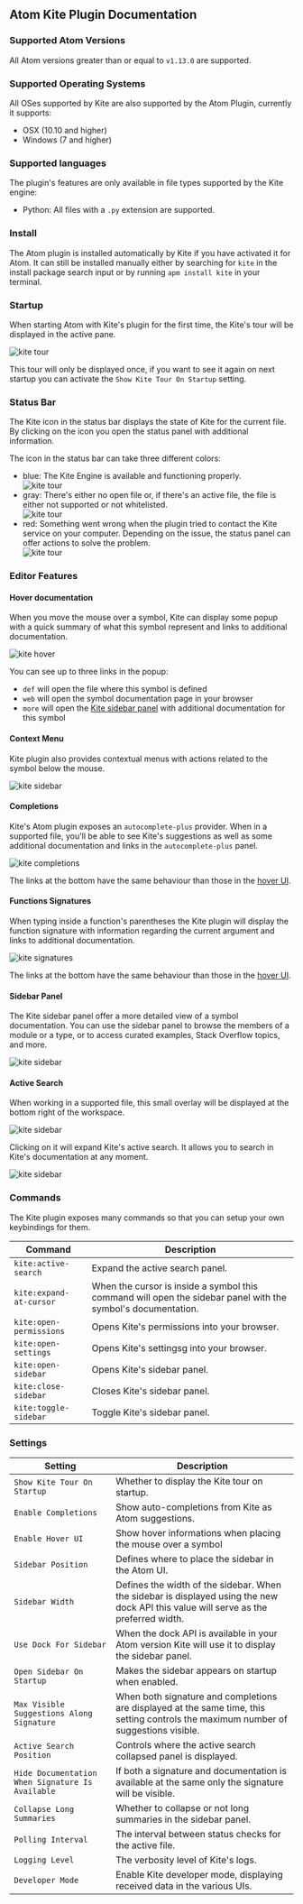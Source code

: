 ## Atom Kite Plugin Documentation

### Supported Atom Versions

All Atom versions greater than or equal to `v1.13.0` are supported.

### Supported Operating Systems

All OSes supported by Kite are also supported by the Atom Plugin, currently it supports:
- OSX (10.10 and higher)
- Windows (7 and higher)

### Supported languages

The plugin's features are only available in file types supported by the Kite engine:

- Python: All files with a `.py` extension are supported.

### Install

The Atom plugin is installed automatically by Kite if you have activated it for Atom.
It can still be installed manually either by searching for `kite` in the install package search input or by running `apm install kite` in your terminal.


### Startup

When starting Atom with Kite's plugin for the first time, the Kite's tour will be displayed in the active pane.

![kite tour](./images/kite-tour.png)

This tour will only be displayed once, if you want to see it again on next startup you can activate the `Show Kite Tour On Startup` setting.

### Status Bar

The Kite icon in the status bar displays the state of Kite for the current file. By clicking on the icon you open the status panel with additional information.

The icon in the status bar can take three different colors:

- blue: The Kite Engine is available and functioning properly.<br/>![kite tour](./images/kite-status-ready.png)
- gray: There's either no open file or, if there's an active file, the file is either not supported or not whitelisted.<br/>![kite tour](./images/kite-status-not-whitelisted.png)
- red: Something went wrong when the plugin tried to contact the Kite service on your computer. Depending on the issue, the status panel can offer actions to solve the problem.<br/>![kite tour](./images/kite-status-not-running.png)

### Editor Features

#### Hover documentation

When you move the mouse over a symbol, Kite can display some popup with a quick summary of what this symbol represent and links to additional documentation.

![kite hover](./images/kite-hover.png)

You can see up to three links in the popup:

- `def` will open the file where this symbol is defined
- `web` will open the symbol documentation page in your browser
- `more` will open the [Kite sidebar panel](#sidebar-panel) with additional documentation for this symbol

#### Context Menu

Kite plugin also provides contextual menus with actions related to the symbol below the mouse.

![kite sidebar](./images/kite-context-menu.png)

#### Completions

Kite's Atom plugin exposes an `autocomplete-plus` provider. When in a supported file, you'll be able to see Kite's suggestions as well as some additional documentation and links in the `autocomplete-plus` panel.

![kite completions](./images/kite-completions.png)

The links at the bottom have the same behaviour than those in the [hover UI](#hover-documentation).

#### Functions Signatures

When typing inside a function's parentheses the Kite plugin will display the function signature with information regarding the current argument and links to additional documentation.

![kite signatures](./images/kite-signature.png)

The links at the bottom have the same behaviour than those in the [hover UI](#hover-documentation).

#### Sidebar Panel

The Kite sidebar panel offer a more detailed view of a symbol documentation. You can use the sidebar panel to browse the members of a module or a type, or to access curated examples, Stack Overflow topics, and more.

![kite sidebar](./images/kite-sidebar.png)

#### Active Search

When working in a supported file, this small overlay will be displayed at the bottom right of the workspace.

![kite sidebar](./images/kite-active-search-collapsed.png)

Clicking on it will expand Kite's active search. It allows you to search in Kite's documentation at any moment.

![kite sidebar](./images/kite-active-search.png)

### Commands

The Kite plugin exposes many commands so that you can setup your own keybindings for them.

|Command|Description|
|---|---|
|`kite:active-search`|Expand the active search panel.|
|`kite:expand-at-cursor`|When the cursor is inside a symbol this command will open the sidebar panel with the symbol's documentation.|
|`kite:open-permissions`|Opens Kite's permissions into your browser.|
|`kite:open-settings`|Opens Kite's settingsg into your browser.|
|`kite:open-sidebar`|Opens Kite's sidebar panel.|
|`kite:close-sidebar`|Closes Kite's sidebar panel.|
|`kite:toggle-sidebar`|Toggle Kite's sidebar panel.|

### Settings


|Setting|Description|
|---|---|
|`Show Kite Tour On Startup`|Whether to display the Kite tour on startup.|
|`Enable Completions`|Show auto-completions from Kite as Atom suggestions.|
|`Enable Hover UI`|Show hover informations when placing the mouse over a symbol|
|`Sidebar Position`|Defines where to place the sidebar in the Atom UI.|
|`Sidebar Width`|Defines the width of the sidebar. When the sidebar is displayed using the new dock API this value will serve as the preferred width.|
|`Use Dock For Sidebar`|When the dock API is available in your Atom version Kite will use it to display the sidebar panel.|
|`Open Sidebar On Startup`|Makes the sidebar appears on startup when enabled.|
|`Max Visible Suggestions Along Signature`|When both signature and completions are displayed at the same time, this setting controls the maximum number of suggestions visible.|
|`Active Search Position`|Controls where the active search collapsed panel is displayed.|
|`Hide Documentation When Signature Is Available`|If both a signature and documentation is available at the same only the signature will be visible.|
|`Collapse Long Summaries`|Whether to collapse or not long summaries in the sidebar panel.|
|`Polling Interval`|The interval between status checks for the active file.|
|`Logging Level`|The verbosity level of Kite's logs.|
|`Developer Mode`|Enable Kite developer mode, displaying received data in the various UIs.|
